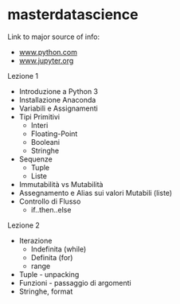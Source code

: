 # masterdatascience

Link to major source of info:

* www.python.com
* www.jupyter.org


Lezione 1

* Introduzione a Python 3
* Installazione Anaconda 
* Variabili e Assignamenti
* Tipi Primitivi
  - Interi
  - Floating-Point
  - Booleani
  - Stringhe
* Sequenze
  - Tuple
  - Liste
* Immutabilità vs Mutabilità
* Assegnamento e Alias sui valori Mutabili (liste)
* Controllo di Flusso
  - if..then..else

Lezione 2

* Iterazione
  - Indefinita (while)
  - Definita (for)
  - range
* Tuple - unpacking
* Funzioni - passaggio di argomenti
* Stringhe, format

